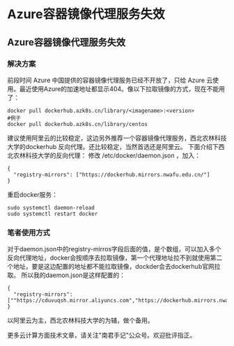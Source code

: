 # Azure容器镜像代理服务失效

## Azure容器镜像代理服务失效

### 解决方案

前段时间 Azure 中国提供的容器镜像代理服务已经不开放了，只给 Azure 云使用。最近使用Azure的加速地址都显示404。像以下拉取镜像的方式，现在不能用了：

```text
docker pull dockerhub.azk8s.cn/library/<imagename>:<version> 
#例子
docker pull dockerhub.azk8s.cn/library/centos
```

建议使用阿里云的比较稳定，这边另外推荐一个容器镜像代理服务，西北农林科技大学的dockerhub 反向代理。还比较稳定，当然首选还是阿里云。 下面介绍下西北农林科技大学的反向代理： 修改 /etc/docker/daemon.json ，加入：

```text
{
  "registry-mirrors": ["https://dockerhub.mirrors.nwafu.edu.cn/"]
}
```

重启docker服务：

```text
sudo systemctl daemon-reload
sudo systemctl restart docker
```

### 笔者使用方式

对于daemon.json中的registry-mirros字段后面的值，是个数组，可以加入多个反向代理地址，docker会按顺序去拉取镜像，第一个代理地址拉不到就使用第二个地址，要是这边配置的地址都不能拉取镜像，dockder会去dockerhub官网拉取。 所以我的daemon.json是这样配置的：

```text
{
  "registry-mirrors": [""https://cduvuqsh.mirror.aliyuncs.com","https://dockerhub.mirrors.nwafu.edu.cn/"]
}
```

以阿里云为主，西北农林科技大学的为辅，做个备用。

更多云计算方面技术文章，请关注"南君手记"公众号。欢迎批评指正。

